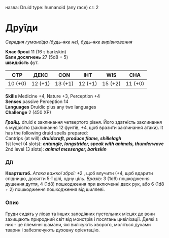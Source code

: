 назва: Druid type: humanoid (any race) cr: 2

# Друїди
_Середня гуманоїда (будь-яке не), будь-яке вирівнювання_

**Клас броні** 11 (16 з barkskin)    
**Бали досягнень** 27 (5d8 + 5)    
**швидкість** фут.

| СТР     | ДЕКС    | CON     | ІНТ     | WIS     | CHA     |
| ------- | ------- | ------- | ------- | ------- | ------- |
| 10 (+0) | 12 (+1) | 13 (+1) | 12 (+1) | 15 (+2) | 11 (+0) |

**Skills** Medicine +4, Nature +3, Perception +4    
**Senses** passive Perception 14    
**Languages** Druidic plus any two languages    
**Challenge** 2 (450 XP)

***Грайц.*** druid є заклинання четвертого рівня. Його здатність заклинання є мудрістю (заклинання 12 фунтів, +4, щоб вразити заклинання атаки). It has the following druid spells prepared:    
Cantrips (at will): **_druidcraft, produce flame, shillelagh_**    
1st level (4 slots): **_entangle, longstrider, speak with animals, thunderwave_**    
2nd level (3 slots): **_animal messenger, barkskin_**

### Дії
**Квартштаб.** _Атака важкої зброї:_ +2 , щоб влучити (+4, щоб вдарити спідницю, досягти 5-ї цілі, одну ціль. _Вразів:_ 3 (1d6) пошкодження душення дуття, 4 (1d8) пошкодження при включенні двох рук, або 6 (1d8 + 2) пошкодження пошкодження від шиллеві.

### Опис
Груди сидять у лісах та інших заподіяних пустельних місцях де вони захищають природний світ від монстрів і посягань цивілізації. Деякі з них - це племінні шамани, які вилікують хворого, моліться духами тварин і забезпечують духовну орієнтацію. 
